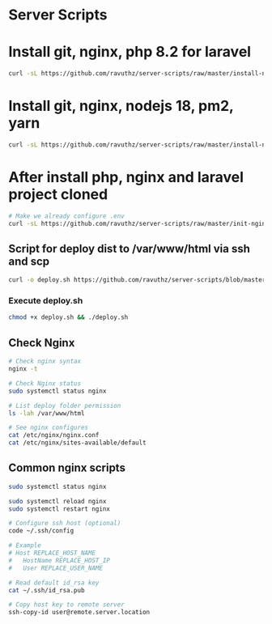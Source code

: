 # Server Scripts




# Install git, nginx, php 8.2 for laravel
```bash
curl -sL https://github.com/ravuthz/server-scripts/raw/master/install-nginx-php-8.2.sh | sudo -E bash -
```

# Install git, nginx, nodejs 18, pm2, yarn
```bash
curl -sL https://github.com/ravuthz/server-scripts/raw/master/install-nginx-node-18.sh | sudo -E bash -
```


# After install php, nginx and laravel project cloned
```bash
# Make we already configure .env
curl -sL https://github.com/ravuthz/server-scripts/raw/master/init-nginx-for-laravel.sh | sudo -E bash -
```

## Script for deploy dist to /var/www/html via ssh and scp
```bash
curl -o deploy.sh https://github.com/ravuthz/server-scripts/blob/master/ssh-deploy-dist.sh
```
### Execute deploy.sh
```bash
chmod +x deploy.sh && ./deploy.sh
```



## Check Nginx
```bash
# Check nginx syntax
nginx -t

# Check Nginx status
sudo systemctl status nginx

# List deploy folder permission
ls -lah /var/www/html

# See nginx configures
cat /etc/nginx/nginx.conf
cat /etc/nginx/sites-available/default
```

## Common nginx scripts
```bash
sudo systemctl status nginx

sudo systemctl reload nginx
sudo systemctl restart nginx

# Configure ssh host (optional)
code ~/.ssh/config

# Example
# Host REPLACE_HOST_NAME
#   HostName REPLACE_HOST_IP
#   User REPLACE_USER_NAME

# Read default id_rsa key
cat ~/.ssh/id_rsa.pub

# Copy host key to remote server
ssh-copy-id user@remote.server.location

```
